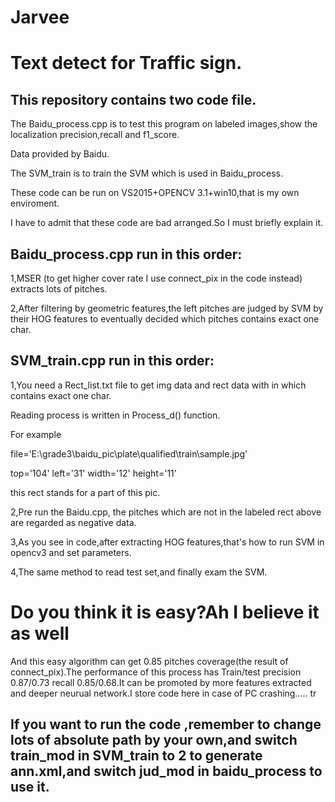 # Jarvee

# Text detect for Traffic sign.

## This repository contains two code file.

The Baidu_process.cpp is to test this program on labeled images,show the localization precision,recall and f1_score.

Data provided by Baidu.

The SVM_train is to train the SVM which is used in Baidu_process.

These code can be run on VS2015+OPENCV 3.1+win10,that is my own enviroment.

I have to admit that these code are bad arranged.So I must briefly explain it.

## Baidu_process.cpp run in this order:

1,MSER (to get higher cover rate I use connect_pix in the code instead) extracts lots of pitches.

2,After filtering by geometric features,the left pitches are judged by SVM by their HOG features to eventually decided which pitches contains exact one char.

## SVM_train.cpp run in this order:

1,You need a Rect_list.txt file to get img data and rect data with in which contains exact one char.

Reading process is written in Process_d() function.

For example 

file='E:\grade3\baidu_pic\plate\qualified\train\sample.jpg'

top='104' left='31' width='12' height='11'

this rect stands for a part of this pic.

2,Pre run the Baidu.cpp, the pitches which are not in the labeled rect above are regarded as negative data.

3,As you see in code,after extracting HOG features,that's how to run SVM in opencv3 and set parameters.

4,The same method to read test set,and finally exam the SVM. 

# Do you think it is easy?Ah I believe it as well

And this easy algorithm can get 0.85 pitches coverage(the result of connect_pix).The performance of this process has Train/test precision 0.87/0.73 recall 0.85/0.68.It can be promoted by more features extracted and deeper neurual network.I store code here in case of PC crashing.....
tr
## If you want to run the code ,remember to change lots of absolute path by your own,and switch train_mod in SVM_train to 2 to generate ann.xml,and switch jud_mod in baidu_process to use it.
